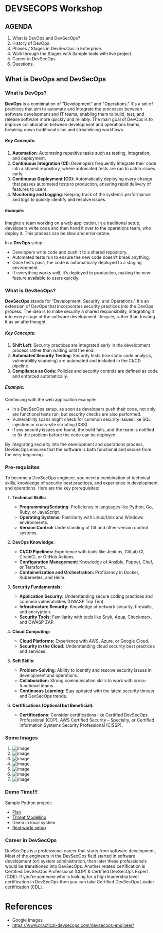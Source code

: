 # DEVSECOPS Workshop

## AGENDA
1. What is DevOps and DevSecOps?
2. History of DevOps.
3. Phases / Stages in DevSecOps in Enterprise.
4. Walk through the Stages with Sample tools with live project.
5. Career in DevSecOps.
6. Questions.

## What is DevOps and DevSecOps
### What is DevOps?

**DevOps** is a combination of "Development" and "Operations." It's a set of practices that aim to automate and integrate the processes between software development and IT teams, enabling them to build, test, and release software more quickly and reliably. The main goal of DevOps is to improve collaboration between development and operations teams, breaking down traditional silos and streamlining workflows.

##### Key Concepts:
1. **Automation**: Automating repetitive tasks such as testing, integration, and deployment.
2. **Continuous Integration (CI)**: Developers frequently integrate their code into a shared repository, where automated tests are run to catch issues early.
3. **Continuous Deployment (CD)**: Automatically deploying every change that passes automated tests to production, ensuring rapid delivery of features to users.
4. **Monitoring and Logging**: Keeping track of the system’s performance and logs to quickly identify and resolve issues.

##### Example:
Imagine a team working on a web application. In a traditional setup, developers write code and then hand it over to the operations team, who deploy it. This process can be slow and error-prone.

In a **DevOps** setup:
- Developers write code and push it to a shared repository.
- Automated tests run to ensure the new code doesn’t break anything.
- Once tests pass, the code is automatically deployed to a staging environment.
- If everything works well, it’s deployed to production, making the new feature available to users quickly.

### What is DevSecOps?

**DevSecOps** stands for "Development, Security, and Operations." It's an extension of DevOps that incorporates security practices into the DevOps process. The idea is to make security a shared responsibility, integrating it into every stage of the software development lifecycle, rather than treating it as an afterthought.

##### Key Concepts:
1. **Shift Left**: Security practices are integrated early in the development process rather than waiting until the end.
2. **Automated Security Testing**: Security tests (like static code analysis, vulnerability scanning) are automated and included in the CI/CD pipeline.
3. **Compliance as Code**: Policies and security controls are defined as code and enforced automatically.

##### Example:
Continuing with the web application example:
- In a DevSecOps setup, as soon as developers push their code, not only are functional tests run, but security checks are also performed.
- Vulnerability scans might check for common security issues like SQL injection or cross-site scripting (XSS).
- If any security issues are found, the build fails, and the team is notified to fix the problem before the code can be deployed.

By integrating security into the development and operations process, DevSecOps ensures that the software is both functional and secure from the very beginning.

### Pre-requisites

To become a DevSecOps engineer, you need a combination of technical skills, knowledge of security best practices, and experience in development and operations. Here are the key prerequisites:

1. **Technical Skills:**
   - **Programming/Scripting:** Proficiency in languages like Python, Go, Ruby, or JavaScript.
   - **Operating Systems:** Familiarity with Linux/Unix and Windows environments.
   - **Version Control:** Understanding of Git and other version control systems.

2. **DevOps Knowledge:**
   - **CI/CD Pipelines:** Experience with tools like Jenkins, GitLab CI, CircleCI, or GitHub Actions.
   - **Configuration Management:** Knowledge of Ansible, Puppet, Chef, or Terraform.
   - **Containerization and Orchestration:** Proficiency in Docker, Kubernetes, and Helm.

3. **Security Fundamentals:**
   - **Application Security:** Understanding secure coding practices and common vulnerabilities (OWASP Top Ten).
   - **Infrastructure Security:** Knowledge of network security, firewalls, and encryption.
   - **Security Tools:** Familiarity with tools like Snyk, Aqua, Checkmarx, and OWASP ZAP.

4. **Cloud Computing:**
   - **Cloud Platforms:** Experience with AWS, Azure, or Google Cloud.
   - **Security in the Cloud:** Understanding cloud security best practices and services.

5. **Soft Skills:**
   - **Problem-Solving:** Ability to identify and resolve security issues in development and operations.
   - **Collaboration:** Strong communication skills to work with cross-functional teams.
   - **Continuous Learning:** Stay updated with the latest security threats and DevSecOps trends.

6. **Certifications (Optional but Beneficial):**
   - **Certifications:** Consider certifications like Certified DevSecOps Professional (CDP), AWS Certified Security – Specialty, or Certified Information Systems Security Professional (CISSP).


### Some Images
1. ![image](https://github.com/user-attachments/assets/bae4abd9-4269-4b70-bcac-5ba4e4000623)
2. ![image](https://github.com/user-attachments/assets/19783fad-42c8-4b90-9ed2-0b879efc9635)
3. ![image](https://github.com/user-attachments/assets/8943d3fc-55af-4513-8b2c-59edd4cb112f)
4. ![image](https://github.com/user-attachments/assets/ca4da463-89ad-43e8-89f0-4941d6da8d6b)
5. ![image](https://github.com/user-attachments/assets/c6c2ecc1-328f-4032-abe0-81b66bfc6ff2)
6. ![image](https://github.com/user-attachments/assets/31129e32-378b-46fc-ac11-96c349eb400e)
7. ![image](https://github.com/user-attachments/assets/36307cb2-a1e8-42fc-bc65-4454ebb688c0)



### Demo Time!!!

Sample Python project:

- [Plan](./plan.md)
- [Threat Modelling](./tm.md)
- Demo in local system
- [Real world setup]()

### Career in DevSecOps

DevSecOps is a professional career that starts from software development. Most of the engineers in the DevSecOps field started in software development (or) system administration, then later these professionals would be transitioned into DevSecOps. Another related certification is Certified DevSecOps Professional (CDP) & Certified DevSecOps Expert (CDE). If you’re someone who is looking for a high leadership level certification in DevSecOps  then you can take Certified DevSecOps Leader certification (CDL).



# References
- Google Images
- https://www.practical-devsecops.com/devsecops-engineer/
